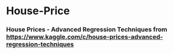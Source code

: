 # House-Price
### House Prices - Advanced Regression Techniques from https://www.kaggle.com/c/house-prices-advanced-regression-techniques
